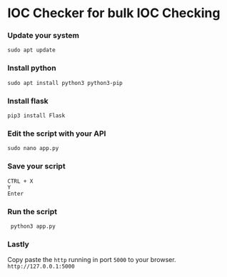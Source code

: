 # IOC Checker for bulk IOC Checking

### Update your system
``sudo apt update``

### Install python
``sudo apt install python3 python3-pip``

### Install flask
``pip3 install Flask``

### Edit the script with your API
``sudo nano app.py``
### Save your script 
```
CTRL + X
Y
Enter
```
### Run the script
`` python3 app.py``

### Lastly
Copy paste the ``http`` running in port ``5000`` to your browser.
``http://127.0.0.1:5000``
